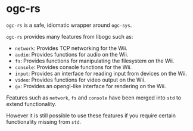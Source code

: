 # ogc-rs

``ogc-rs`` is a safe, idiomatic wrapper around ``ogc-sys``.

``ogc-rs`` provides many features from libogc such as:

* ``network``: Provides TCP networking for the Wii.
* ``audio``: Provides functions for audio on the Wii.
* ``fs``: Provides functions for manipulating the filesystem on the Wii.
* ``console``: Provides console functions for the Wii.
* ``input``: Provides an interface for reading input from devices on the Wii.
* ``video``: Provides functions for video output on the Wii.
* ``gx``: Provides an opengl-like interface for rendering on the Wii.

Features such as ``network``, ``fs`` and ``console`` have been merged into ``std`` to extend functionality.

However it is still possible to use these features if you require certain functionality missing from ``std``.

